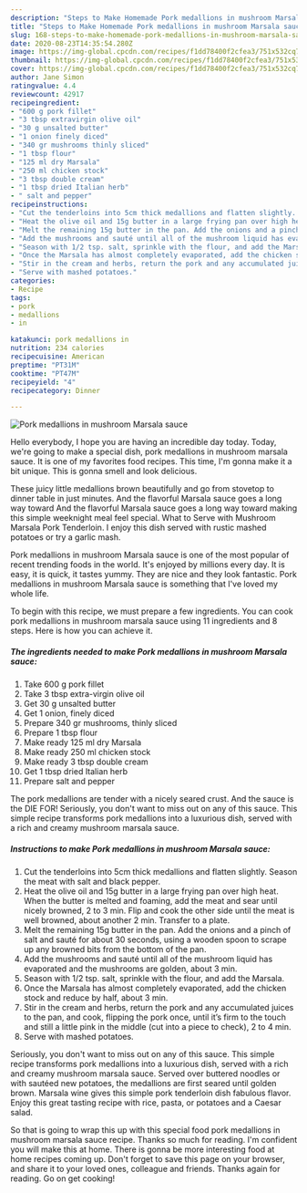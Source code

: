 ```yaml
---
description: "Steps to Make Homemade Pork medallions in mushroom Marsala sauce"
title: "Steps to Make Homemade Pork medallions in mushroom Marsala sauce"
slug: 168-steps-to-make-homemade-pork-medallions-in-mushroom-marsala-sauce
date: 2020-08-23T14:35:54.280Z
image: https://img-global.cpcdn.com/recipes/f1dd78400f2cfea3/751x532cq70/pork-medallions-in-mushroom-marsala-sauce-recipe-main-photo.jpg
thumbnail: https://img-global.cpcdn.com/recipes/f1dd78400f2cfea3/751x532cq70/pork-medallions-in-mushroom-marsala-sauce-recipe-main-photo.jpg
cover: https://img-global.cpcdn.com/recipes/f1dd78400f2cfea3/751x532cq70/pork-medallions-in-mushroom-marsala-sauce-recipe-main-photo.jpg
author: Jane Simon
ratingvalue: 4.4
reviewcount: 42917
recipeingredient:
- "600 g pork fillet"
- "3 tbsp extravirgin olive oil"
- "30 g unsalted butter"
- "1 onion finely diced"
- "340 gr mushrooms thinly sliced"
- "1 tbsp flour"
- "125 ml dry Marsala"
- "250 ml chicken stock"
- "3 tbsp double cream"
- "1 tbsp dried Italian herb"
- " salt and pepper"
recipeinstructions:
- "Cut the tenderloins into 5cm thick medallions and flatten slightly. Season the meat with salt and black pepper."
- "Heat the olive oil and 15g butter in a large frying pan over high heat. When the butter is melted and foaming, add the meat and sear until nicely browned, 2 to 3 min. Flip and cook the other side until the meat is well browned, about another 2 min. Transfer to a plate."
- "Melt the remaining 15g butter in the pan. Add the onions and a pinch of salt and sauté for about 30 seconds, using a wooden spoon to scrape up any browned bits from the bottom of the pan."
- "Add the mushrooms and sauté until all of the mushroom liquid has evaporated and the mushrooms are golden, about 3 min."
- "Season with 1/2 tsp. salt, sprinkle with the flour, and add the Marsala."
- "Once the Marsala has almost completely evaporated, add the chicken stock and reduce by half, about 3 min."
- "Stir in the cream and herbs, return the pork and any accumulated juices to the pan, and cook, flipping the pork once, until it’s firm to the touch and still a little pink in the middle (cut into a piece to check), 2 to 4 min."
- "Serve with mashed potatoes."
categories:
- Recipe
tags:
- pork
- medallions
- in

katakunci: pork medallions in 
nutrition: 234 calories
recipecuisine: American
preptime: "PT31M"
cooktime: "PT47M"
recipeyield: "4"
recipecategory: Dinner

---
```



![Pork medallions in mushroom Marsala sauce](https://img-global.cpcdn.com/recipes/f1dd78400f2cfea3/751x532cq70/pork-medallions-in-mushroom-marsala-sauce-recipe-main-photo.jpg)

Hello everybody, I hope you are having an incredible day today. Today, we're going to make a special dish, pork medallions in mushroom marsala sauce. It is one of my favorites food recipes. This time, I'm gonna make it a bit unique. This is gonna smell and look delicious.

These juicy little medallions brown beautifully and go from stovetop to dinner table in just minutes. And the flavorful Marsala sauce goes a long way toward And the flavorful Marsala sauce goes a long way toward making this simple weeknight meal feel special. What to Serve with Mushroom Marsala Pork Tenderloin. I enjoy this dish served with rustic mashed potatoes or try a garlic mash.

Pork medallions in mushroom Marsala sauce is one of the most popular of recent trending foods in the world. It's enjoyed by millions every day. It is easy, it is quick, it tastes yummy. They are nice and they look fantastic. Pork medallions in mushroom Marsala sauce is something that I've loved my whole life.


To begin with this recipe, we must prepare a few ingredients. You can cook pork medallions in mushroom marsala sauce using 11 ingredients and 8 steps. Here is how you can achieve it.

<!--inarticleads1-->

##### The ingredients needed to make Pork medallions in mushroom Marsala sauce:

1. Take 600 g pork fillet
1. Take 3 tbsp extra-virgin olive oil
1. Get 30 g unsalted butter
1. Get 1 onion, finely diced
1. Prepare 340 gr mushrooms, thinly sliced
1. Prepare 1 tbsp flour
1. Make ready 125 ml dry Marsala
1. Make ready 250 ml chicken stock
1. Make ready 3 tbsp double cream
1. Get 1 tbsp dried Italian herb
1. Prepare  salt and pepper


The pork medallions are tender with a nicely seared crust. And the sauce is the DIE FOR! Seriously, you don&#39;t want to miss out on any of this sauce. This simple recipe transforms pork medallions into a luxurious dish, served with a rich and creamy mushroom marsala sauce. 

<!--inarticleads2-->

##### Instructions to make Pork medallions in mushroom Marsala sauce:

1. Cut the tenderloins into 5cm thick medallions and flatten slightly. Season the meat with salt and black pepper.
1. Heat the olive oil and 15g butter in a large frying pan over high heat. When the butter is melted and foaming, add the meat and sear until nicely browned, 2 to 3 min. Flip and cook the other side until the meat is well browned, about another 2 min. Transfer to a plate.
1. Melt the remaining 15g butter in the pan. Add the onions and a pinch of salt and sauté for about 30 seconds, using a wooden spoon to scrape up any browned bits from the bottom of the pan.
1. Add the mushrooms and sauté until all of the mushroom liquid has evaporated and the mushrooms are golden, about 3 min.
1. Season with 1/2 tsp. salt, sprinkle with the flour, and add the Marsala.
1. Once the Marsala has almost completely evaporated, add the chicken stock and reduce by half, about 3 min.
1. Stir in the cream and herbs, return the pork and any accumulated juices to the pan, and cook, flipping the pork once, until it’s firm to the touch and still a little pink in the middle (cut into a piece to check), 2 to 4 min.
1. Serve with mashed potatoes.


Seriously, you don&#39;t want to miss out on any of this sauce. This simple recipe transforms pork medallions into a luxurious dish, served with a rich and creamy mushroom marsala sauce. Served over buttered noodles or with sautéed new potatoes, the medallions are first seared until golden brown. Marsala wine gives this simple pork tenderloin dish fabulous flavor. Enjoy this great tasting recipe with rice, pasta, or potatoes and a Caesar salad. 

So that is going to wrap this up with this special food pork medallions in mushroom marsala sauce recipe. Thanks so much for reading. I'm confident you will make this at home. There is gonna be more interesting food at home recipes coming up. Don't forget to save this page on your browser, and share it to your loved ones, colleague and friends. Thanks again for reading. Go on get cooking!
